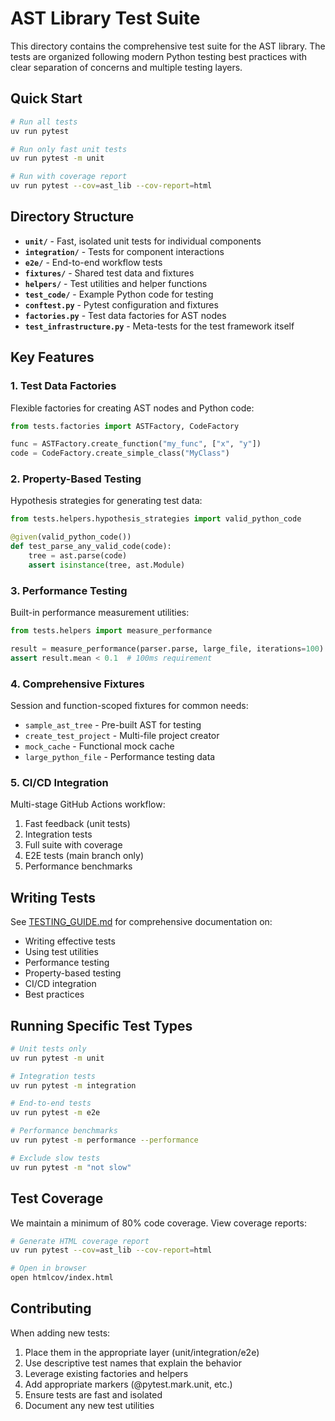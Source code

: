 # AST Library Test Suite

This directory contains the comprehensive test suite for the AST library. The tests are organized following modern Python testing best practices with clear separation of concerns and multiple testing layers.

## Quick Start

```bash
# Run all tests
uv run pytest

# Run only fast unit tests
uv run pytest -m unit

# Run with coverage report
uv run pytest --cov=ast_lib --cov-report=html
```

## Directory Structure

- **`unit/`** - Fast, isolated unit tests for individual components
- **`integration/`** - Tests for component interactions
- **`e2e/`** - End-to-end workflow tests
- **`fixtures/`** - Shared test data and fixtures
- **`helpers/`** - Test utilities and helper functions
- **`test_code/`** - Example Python code for testing
- **`conftest.py`** - Pytest configuration and fixtures
- **`factories.py`** - Test data factories for AST nodes
- **`test_infrastructure.py`** - Meta-tests for the test framework itself

## Key Features

### 1. **Test Data Factories**
Flexible factories for creating AST nodes and Python code:
```python
from tests.factories import ASTFactory, CodeFactory

func = ASTFactory.create_function("my_func", ["x", "y"])
code = CodeFactory.create_simple_class("MyClass")
```

### 2. **Property-Based Testing**
Hypothesis strategies for generating test data:
```python
from tests.helpers.hypothesis_strategies import valid_python_code

@given(valid_python_code())
def test_parse_any_valid_code(code):
    tree = ast.parse(code)
    assert isinstance(tree, ast.Module)
```

### 3. **Performance Testing**
Built-in performance measurement utilities:
```python
from tests.helpers import measure_performance

result = measure_performance(parser.parse, large_file, iterations=100)
assert result.mean < 0.1  # 100ms requirement
```

### 4. **Comprehensive Fixtures**
Session and function-scoped fixtures for common needs:
- `sample_ast_tree` - Pre-built AST for testing
- `create_test_project` - Multi-file project creator
- `mock_cache` - Functional mock cache
- `large_python_file` - Performance testing data

### 5. **CI/CD Integration**
Multi-stage GitHub Actions workflow:
1. Fast feedback (unit tests)
2. Integration tests
3. Full suite with coverage
4. E2E tests (main branch only)
5. Performance benchmarks

## Writing Tests

See [TESTING_GUIDE.md](../TESTING_GUIDE.md) for comprehensive documentation on:
- Writing effective tests
- Using test utilities
- Performance testing
- Property-based testing
- CI/CD integration
- Best practices

## Running Specific Test Types

```bash
# Unit tests only
uv run pytest -m unit

# Integration tests
uv run pytest -m integration

# End-to-end tests
uv run pytest -m e2e

# Performance benchmarks
uv run pytest -m performance --performance

# Exclude slow tests
uv run pytest -m "not slow"
```

## Test Coverage

We maintain a minimum of 80% code coverage. View coverage reports:
```bash
# Generate HTML coverage report
uv run pytest --cov=ast_lib --cov-report=html

# Open in browser
open htmlcov/index.html
```

## Contributing

When adding new tests:
1. Place them in the appropriate layer (unit/integration/e2e)
2. Use descriptive test names that explain the behavior
3. Leverage existing factories and helpers
4. Add appropriate markers (@pytest.mark.unit, etc.)
5. Ensure tests are fast and isolated
6. Document any new test utilities